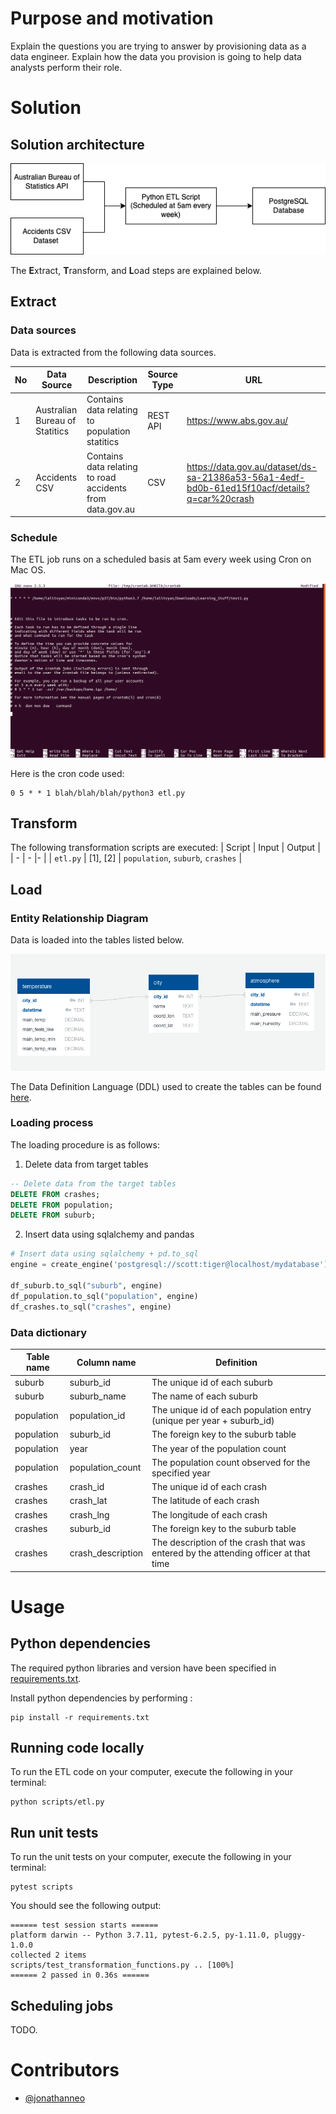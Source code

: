 # Purpose and motivation

Explain the questions you are trying to answer by provisioning data as a data engineer. Explain how the data you provision is going to help data analysts perform their role. 

# Solution 

## Solution architecture 

![simple_solution_architecture.drawio.png](images/simple_solution_architecture.drawio.png)

The **E**xtract, **T**ransform, and **L**oad steps are explained below. 

## Extract 

### Data sources 
Data is extracted from the following data sources. 

| No | Data Source | Description | Source Type | URL | 
| - | - | - |- | - |
| 1 | Australian Bureau of Statitics | Contains data relating to population statitics | REST API | https://www.abs.gov.au/ | 
| 2 | Accidents CSV | Contains data relating to road accidents from data.gov.au | CSV | https://data.gov.au/dataset/ds-sa-21386a53-56a1-4edf-bd0b-61ed15f10acf/details?q=car%20crash | 

### Schedule 

The ETL job runs on a scheduled basis at 5am every week using Cron on Mac OS. 

![cronjob.png](images/cronjob.png)

Here is the cron code used: 

```
0 5 * * 1 blah/blah/blah/python3 etl.py
```

## Transform 

The following transformation scripts are executed: 
| Script | Input | Output |  
| - | - |- |
| `etl.py` | [1], [2] | `population`, `suburb`, `crashes` | 

## Load 


### Entity Relationship Diagram 
Data is loaded into the tables listed below. 

![erd.png](images/erd.png)

The Data Definition Language (DDL) used to create the tables can be found [here](scripts/ddl_create_table.sql). 


### Loading process 
The loading procedure is as follows: 

1. Delete data from target tables 
```sql
-- Delete data from the target tables 
DELETE FROM crashes; 
DELETE FROM population; 
DELETE FROM suburb;
```

2. Insert data using sqlalchemy and pandas 
```python
# Insert data using sqlalchemy + pd.to_sql 
engine = create_engine('postgresql://scott:tiger@localhost/mydatabase')

df_suburb.to_sql("suburb", engine)
df_population.to_sql("population", engine)
df_crashes.to_sql("crashes", engine)

```

### Data dictionary 
| Table name | Column name | Definition | 
| - | - | - | 
| suburb | suburb_id | The unique id of each suburb | 
| suburb | suburb_name | The name of each suburb | 
| population | population_id | The unique id of each population entry (unique per year + suburb_id) | 
| population | suburb_id | The foreign key to the suburb table | 
| population | year | The year of the population count |
| population | population_count | The population count observed for the specified year | 
| crashes | crash_id | The unique id of each crash | 
| crashes | crash_lat | The latitude of each crash | 
| crashes | crash_lng | The longitude of each crash | 
| crashes | suburb_id | The foreign key to the suburb table | 
| crashes | crash_description | The description of the crash that was entered by the attending officer at that time | 

# Usage 

## Python dependencies 
The required python libraries and version have been specified in [requirements.txt](requirements.txt). 

Install python dependencies by performing : 

```
pip install -r requirements.txt 
```

## Running code locally 
To run the ETL code on your computer, execute the following in your terminal: 

```
python scripts/etl.py
```

## Run unit tests 
To run the unit tests on your computer, execute the following in your terminal: 

```
pytest scripts
```

You should see the following output: 

```
====== test session starts ======
platform darwin -- Python 3.7.11, pytest-6.2.5, py-1.11.0, pluggy-1.0.0
collected 2 items
scripts/test_transformation_functions.py .. [100%]
====== 2 passed in 0.36s ======
```

## Scheduling jobs 
TODO. 


# Contributors
- [@jonathanneo](https://github.com/jonathanneo)